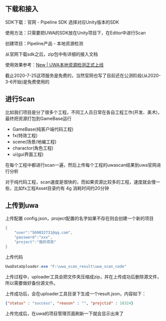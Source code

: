 ## 下载和接入

SDK下载：官网 - Pipeline SDK 选择对应Unity版本的SDK

使用方法：只需要把UWA的SDK放在Unity项目下，在Editor中进行Scan

创建项目：Pipeline产品 - 本地资源检测

从官网下载sdk之后，zip包中有详细的接入文档

使用效果参考：[New | UWA本地资源检测正式上线](https://blog.uwa4d.com/archives/UWA_Pipeline2.html)

截止2020-7-25这项服务是免费的，当然官网也写了目前还在公测阶段(从2020-3-6开始)是免费使用的

## 进行Scan

比如我们项目是分了很多个工程，不同工人员日常在各自工程工作(开发、美术)，最终把资源打包到GameBase运行

- GameBase(纯客户端代码工程)
- fx(特效工程)
- scene(场景/地编工程)
- charactor(角色工程)
- ui(gui界面工程)

在每个工程中都进行scan一遍，然后上传每个工程的uwascan结果到uwa官网进行分析

对于纯代码工程，scan速度是很快的，而如果资源比较多的工程，速度就会慢一些，比如fx工程Asset目录约有 4g 消耗时间约20分钟



## 上传到uwa

上传配置 config.json，project配置的名字如果不存在则会创建一个新的项目

```powershell
{
	"user":"569032731@qq.com",
	"password":"xxx",
	"project":"我的项目"
}
```



上传代码

```powershell
UwaDataUploader.exe "F:\uwa_scan_result\uwa_scan_code"
```

上传过程中，uploader工具会把文件夹压缩成zip，并在上传成功后删除源文件，所以需要做好备份源文件。

上传成功后，会在uploader工具目录下生成一个result.json，内容如下：

```json
{"status" : "success", "reason" : "", "projctid" : 18324}
```



上传完成后，在uwa的项目管理页面刷新一下就会显示出来了